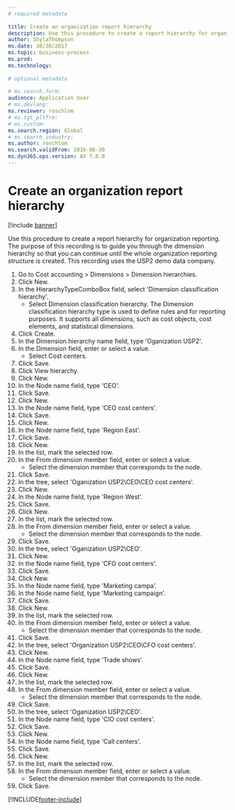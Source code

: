 ```yaml
--- 
# required metadata 
 
title: Create an organization report hierarchy
description: Use this procedure to create a report hierarchy for organization reporting. 
author: ShylaThompson
ms.date: 10/30/2017
ms.topic: business-process 
ms.prod:  
ms.technology:  
 
# optional metadata 
 
# ms.search.form:   
audience: Application User 
# ms.devlang:  
ms.reviewer: roschlom
# ms.tgt_pltfrm:  
# ms.custom:  
ms.search.region: Global
# ms.search.industry: 
ms.author: roschlom
ms.search.validFrom: 2016-06-30 
ms.dyn365.ops.version: AX 7.0.0 
---
```

# Create an organization report hierarchy

[!include [banner](../../includes/banner.md)]

Use this procedure to create a report hierarchy for organization reporting. The purpose of this recording is to guide you through the dimension hierarchy so that you can continue until the whole organization reporting structure is created. This recording uses the USP2 demo data company.

1. Go to Cost accounting > Dimensions > Dimension hierarchies.
2. Click New.
3. In the HierarchyTypeComboBox field, select 'Dimension classification hierarchy'.
    * Select Dimension classification hierarchy. The Dimension classification hierarchy type is used to define rules and for reporting purposes. It supports all dimensions, such as cost objects, cost elements, and statistical dimensions.  
4. Click Create.
5. In the Dimension hierarchy name field, type 'Oganization USP2'.
6. In the Dimension field, enter or select a value.
    * Select Cost centers.  
7. Click Save.
8. Click View hierarchy.
9. Click New.
10. In the Node name field, type 'CEO'.
11. Click Save.
12. Click New.
13. In the Node name field, type 'CEO cost centers'.
14. Click Save.
15. Click New.
16. In the Node name field, type 'Region East'.
17. Click Save.
18. Click New.
19. In the list, mark the selected row.
20. In the From dimension member field, enter or select a value.
    * Select the dimension member that corresponds to the node.  
21. Click Save.
22. In the tree, select 'Oganization USP2\CEO\CEO cost centers'.
23. Click New.
24. In the Node name field, type 'Region West'.
25. Click Save.
26. Click New.
27. In the list, mark the selected row.
28. In the From dimension member field, enter or select a value.
    * Select the dimension member that corresponds to the node.  
29. Click Save.
30. In the tree, select 'Oganization USP2\CEO'.
31. Click New.
32. In the Node name field, type 'CFO cost centers'.
33. Click Save.
34. Click New.
35. In the Node name field, type 'Marketing campa'.
36. In the Node name field, type 'Marketing campaign'.
37. Click Save.
38. Click New.
39. In the list, mark the selected row.
40. In the From dimension member field, enter or select a value.
    * Select the dimension member that corresponds to the node.  
41. Click Save.
42. In the tree, select 'Organization USP2\CEO\CFO cost centers'.
43. Click New.
44. In the Node name field, type 'Trade shows'.
45. Click Save.
46. Click New.
47. In the list, mark the selected row.
48. In the From dimension member field, enter or select a value.
    * Select the dimension member that corresponds to the node.  
49. Click Save.
50. In the tree, select 'Oganization USP2\CEO'.
51. In the Node name field, type 'CIO cost centers'.
52. Click Save.
53. Click New.
54. In the Node name field, type 'Call centers'.
55. Click Save.
56. Click New.
57. In the list, mark the selected row.
58. In the From dimension member field, enter or select a value.
    * Select the dimension member that corresponds to the node.  
59. Click Save.



[!INCLUDE[footer-include](../../../includes/footer-banner.md)]